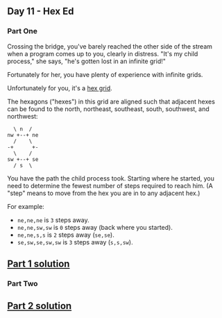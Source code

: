 ## Day 11 - Hex Ed

### Part One

Crossing the bridge, you've barely reached the other side of the stream when a program comes up to
you, clearly in distress. "It's my child process," she says, "he's gotten lost in an infinite grid!"

Fortunately for her, you have plenty of experience with infinite grids.

Unfortunately for you, it's a [hex grid][3].

The hexagons ("hexes") in this grid are aligned such that adjacent hexes can be found to the north,
northeast, southeast, south, southwest, and northwest:

```
  \ n  /
nw +--+ ne
  /    \
-+      +-
  \    /
sw +--+ se
  / s  \
```

You have the path the child process took. Starting where he started, you need to determine
the fewest number of steps required to reach him. (A "step" means to move from the hex you are
in to any adjacent hex.)

For example:

 * `ne,ne,ne` is `3` steps away.
 * `ne,ne,sw,sw` is `0` steps away (back where you started).
 * `ne,ne,s,s` is `2` steps away (`se,se`).
 * `se,sw,se,sw,sw` is `3` steps away (`s,s,sw`).

[Part 1 solution][1]
--------------------

### Part Two

[Part 2 solution][2]
--------------------


[1]: part_1.py
[2]: part_2.py
[3]: https://en.wikipedia.org/wiki/Hexagonal_tiling
